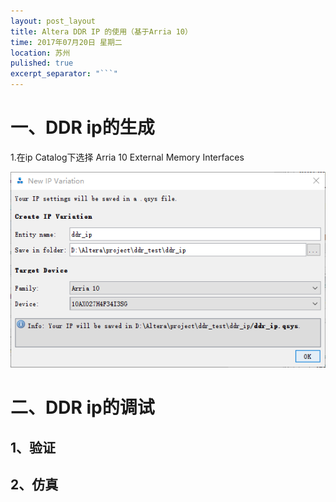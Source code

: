 ```yaml
---
layout: post_layout
title: Altera DDR IP 的使用（基于Arria 10）
time: 2017年07月20日 星期二
location: 苏州
pulished: true
excerpt_separator: "```"
---
```


# 一、DDR ip的生成
1.在ip Catalog下选择 Arria 10 External Memory Interfaces 

![ddr_newipvariation](https://github.com/meiwenzi/meiwenzi.github.io/blob/master/assets/img/ddr_newipvariation.PNG)

# 二、DDR ip的调试

## 1、验证


## 2、仿真



